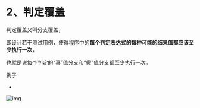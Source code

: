 # 2、判定覆盖

判定覆盖又叫分支覆盖，

即设计若干测试用例，使得程序中的**每个判定表达式的每种可能的结果值都应该至少执行一次**，

也就是说每个判定的“真”值分支和“假”值分支都至少执行一次。



例子

- 

  ![img](https://mubu.com/document_image/df14fc97-85f8-4ea3-ac62-3d01c151b571-4644403.jpg)

